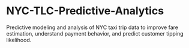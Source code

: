 # NYC-TLC-Predictive-Analytics
Predictive modeling and analysis of NYC taxi trip data to improve fare estimation, understand payment behavior, and predict customer tipping likelihood.
